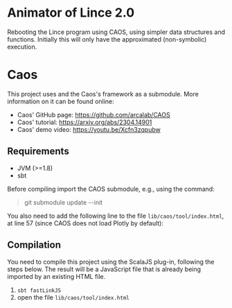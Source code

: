 # Animator of Lince 2.0

Rebooting the Lince program using CAOS, using simpler data structures and functions. Initially this will only have the approximated (non-symbolic) execution.


# Caos

This project uses and the Caos's framework as a submodule. More information on it can be found online:

 - Caos' GitHub page: https://github.com/arcalab/CAOS
 - Caos' tutorial: https://arxiv.org/abs/2304.14901
 - Caos' demo video: https://youtu.be/Xcfn3zqpubw 


## Requirements

- JVM (>=1.8)
- sbt

Before compiling import the CAOS submodule, e.g., using the command:

> git submodule update --init

You also need to add the following line to the file `lib/caos/tool/index.html`, at line 57 (since CAOS does not load Plotly by default):

> <script type="text/javascript" src="js/static/plotly.min.js"></script>

## Compilation

You need to compile this project using the ScalaJS plug-in, following the steps below.
The result will be a JavaScript file that is already being imported by an existing HTML file. 

1. `sbt fastLinkJS`
2. open the file `lib/caos/tool/index.html`
